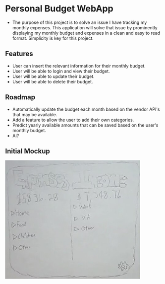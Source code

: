 # Personal Budget WebApp

- The purpose of this project is to solve an issue I have tracking my monthly expenses. This application will solve that issue by prominently displaying my monthly budget and expenses in a clean and easy to read format. Simplicity is key for this project.

## Features
- User can insert the relevant information for their monthly budget.
- User will be able to login and view their budget.
- User will be able to update their budget.
- User will be able to delete their budget.

## Roadmap
- Automatically update the budget each month based on the vendor API's that may be available.
- Add a feature to allow the user to add their own categories.
- Predict yearly available amounts that can be saved based on the user's monthly budget.
- AI?

## Initial Mockup
![budget app hand-sketched mockup](static/images/budget_app_mockup_cropped.jpg)
